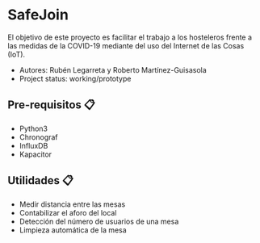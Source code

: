 # SafeJoin
El objetivo de este proyecto es facilitar el trabajo a los hosteleros frente a las medidas de la COVID-19 mediante del uso del Internet de las Cosas (IoT). 

* Autores: Rubén Legarreta y Roberto Martínez-Guisasola
* Project status: working/prototype

## Pre-requisitos 📋
* Python3
* Chronograf
* InfluxDB
* Kapacitor

## Utilidades 📋
* Medir distancia entre las mesas
* Contabilizar el aforo del local
* Detección del número de usuarios de una mesa
* Limpieza automática de la mesa
